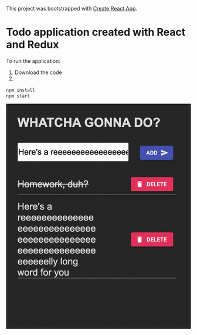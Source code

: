 This project was bootstrapped with [Create React App](https://github.com/facebook/create-react-app).

# Todo application created with React and Redux

To run the application: 

1. Download the code
2.
```shell
npm install
npm start
```

![Sreenshot](./public/Screenshot.png?raw=true "screenshot")
